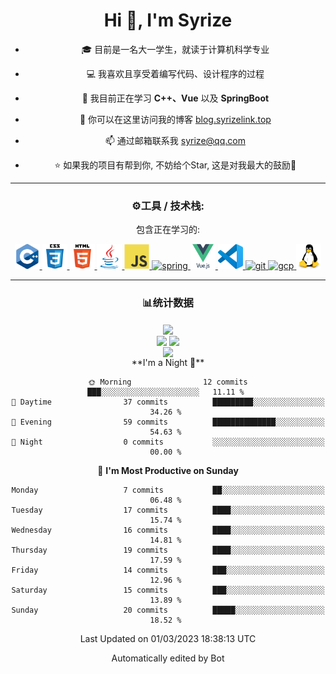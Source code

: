 <h1 align="center">Hi 👋, I'm Syrize</h1>

<div align="center">
  
- 🎓 目前是一名大一学生，就读于计算机科学专业

- 💻 我喜欢且享受着编写代码、设计程序的过程

- 🌱 我目前正在学习 **C++、Vue** 以及 **SpringBoot**

- 📝 你可以在这里访问我的博客 [blog.syrizelink.top](https://blog.syrizelink.top/)

- 📫 通过邮箱联系我 [syrize@qq.com](syrize@qq.com)

- ⭐ 如果我的项目有帮到你, 不妨给个Star, 这是对我最大的鼓励🎉
</div>


------


<h3 align="center">⚙️工具 / 技术栈:</h3>
<p align="center">包含正在学习的:</p>
<p align="center"> 
  <a href="https://www.w3schools.com/cpp/" target="_blank" rel="noreferrer"> 
    <img src="https://raw.githubusercontent.com/devicons/devicon/master/icons/cplusplus/cplusplus-original.svg" alt="cplusplus" width="40" height="40"/> 
  </a> 
  
  <a href="https://www.w3schools.com/css/" target="_blank" rel="noreferrer"> 
    <img src="https://raw.githubusercontent.com/devicons/devicon/master/icons/css3/css3-original-wordmark.svg" alt="css3" width="40" height="40"/> 
  </a> 
  
  <a href="https://www.w3.org/html/" target="_blank" rel="noreferrer"> 
    <img src="https://raw.githubusercontent.com/devicons/devicon/master/icons/html5/html5-original-wordmark.svg" alt="html5" width="40" height="40"/> 
  </a> 
  
  <a href="https://www.java.com" target="_blank" rel="noreferrer"> 
    <img src="https://raw.githubusercontent.com/devicons/devicon/master/icons/java/java-original.svg" alt="java" width="40" height="40"/> 
  </a> 
  
  <a href="https://developer.mozilla.org/en-US/docs/Web/JavaScript" target="_blank" rel="noreferrer"> 
    <img src="https://raw.githubusercontent.com/devicons/devicon/master/icons/javascript/javascript-original.svg" alt="javascript" width="40" height="40"/> 
  </a> 
  
  <a href="https://spring.io/" target="_blank" rel="noreferrer"> 
    <img src="https://www.vectorlogo.zone/logos/springio/springio-icon.svg" alt="spring" width="40" height="40"/> 
  </a> 
  
  <a href="https://vuejs.org/" target="_blank" rel="noreferrer"> 
    <img src="https://raw.githubusercontent.com/devicons/devicon/master/icons/vuejs/vuejs-original-wordmark.svg" alt="vuejs" width="40" height="40"/> 
  </a> 
  
  <a href="https://code.visualstudio.com/" target="_blank" rel="noreferrer"> 
    <img src="https://raw.githubusercontent.com/devicons/devicon/master/icons/vscode/vscode-original.svg" alt="VisualStudio" width="40" height="40"/> 
  </a> 
  
  <a href="https://git-scm.com/" target="_blank" rel="noreferrer"> 
    <img src="https://www.vectorlogo.zone/logos/git-scm/git-scm-icon.svg" alt="git" width="40" height="40"/> 
  </a> 
  
  <a href="https://cloud.google.com" target="_blank" rel="noreferrer"> 
    <img src="https://www.vectorlogo.zone/logos/google_cloud/google_cloud-icon.svg" alt="gcp" width="40" height="40"/> 
  </a> 
  
  <a href="https://www.linux.org/" target="_blank" rel="noreferrer"> 
    <img src="https://raw.githubusercontent.com/devicons/devicon/master/icons/linux/linux-original.svg" alt="linux" width="40" height="40"/> 
  </a> 
</p>


------


<h3 align="center">📊统计数据</h3>
<div align="center">
<a href="https://github.com/anuraghazra/github-readme-stats">
  <img align="center" src="https://github-readme-stats-flame-eight-63.vercel.app/api/top-langs/?username=syrizelink&layout=compact&theme=vue&locale=cn&count_private=true&hide_border=true&bg_color=FFFFFF" />
</a></div>
<div align="center">
<a>
  <img align="center" width=423 src="https://github-readme-stats-flame-eight-63.vercel.app/api?username=syrizelink&count_private=true&include_all_commits&cache_seconds=3600&show_icons=true&hide=contribs&theme=vue&locale=cn&hide_border=true&bg_color=FFFFFF" />
</a>

<a href="https://git.io/streak-stats">
  <img align="center" width=390 src="https://streak-stats.demolab.com?user=syrizelink&theme=vue&hide_border=true&locale=zh_Hans&date_format=%5BY.%5Dn.j&background=FFFFFF" />
</a><div>


<div align="center">
<a href="https://github.com/ashutosh00710/github-readme-activity-graph">
  <img align="center" src="https://github-readme-activity-graph.cyclic.app/graph?username=syrizelink&theme=github-light" />
</a>
<div/>
  
<div>
  <a>
    <!--START_SECTION:waka-->
**I'm a Night 🦉** 

```text
🌞 Morning                12 commits          ███░░░░░░░░░░░░░░░░░░░░░░   11.11 % 
🌆 Daytime                37 commits          █████████░░░░░░░░░░░░░░░░   34.26 % 
🌃 Evening                59 commits          ██████████████░░░░░░░░░░░   54.63 % 
🌙 Night                  0 commits           ░░░░░░░░░░░░░░░░░░░░░░░░░   00.00 % 
```
📅 **I'm Most Productive on Sunday** 

```text
Monday                   7 commits           ██░░░░░░░░░░░░░░░░░░░░░░░   06.48 % 
Tuesday                  17 commits          ████░░░░░░░░░░░░░░░░░░░░░   15.74 % 
Wednesday                16 commits          ████░░░░░░░░░░░░░░░░░░░░░   14.81 % 
Thursday                 19 commits          ████░░░░░░░░░░░░░░░░░░░░░   17.59 % 
Friday                   14 commits          ███░░░░░░░░░░░░░░░░░░░░░░   12.96 % 
Saturday                 15 commits          ███░░░░░░░░░░░░░░░░░░░░░░   13.89 % 
Sunday                   20 commits          █████░░░░░░░░░░░░░░░░░░░░   18.52 % 
```



 Last Updated on 01/03/2023 18:38:13 UTC
<!--END_SECTION:waka-->
  </a>
<div/>
    <a align="center">
      Automatically edited by Bot
    </a>
